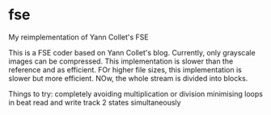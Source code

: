 # fse
My reimplementation of Yann Collet's FSE 

This is a FSE coder based on Yann Collet's blog. Currently, only grayscale images can be compressed. This implementation is slower than the reference and as efficient. FOr higher file sizes, this implementation is slower but more efficient. NOw, the whole stream is divided into blocks.

Things to try:
completely avoiding multiplication or division
minimising loops in beat read and write
track 2 states simultaneously

